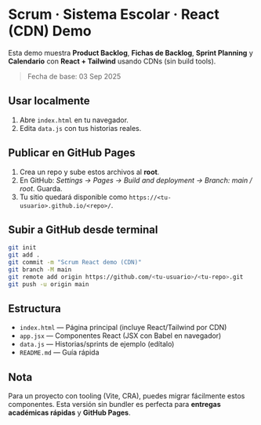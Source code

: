 # Scrum · Sistema Escolar · React (CDN) Demo

Esta demo muestra **Product Backlog**, **Fichas de Backlog**, **Sprint Planning** y **Calendario** con **React + Tailwind** usando CDNs (sin build tools).

> Fecha de base: 03 Sep 2025

## Usar localmente
1. Abre `index.html` en tu navegador.
2. Edita `data.js` con tus historias reales.

## Publicar en GitHub Pages
1. Crea un repo y sube estos archivos al **root**.
2. En GitHub: *Settings → Pages → Build and deployment → Branch: main / root*. Guarda.
3. Tu sitio quedará disponible como `https://<tu-usuario>.github.io/<repo>/`.

## Subir a GitHub desde terminal

```bash
git init
git add .
git commit -m "Scrum React demo (CDN)"
git branch -M main
git remote add origin https://github.com/<tu-usuario>/<tu-repo>.git
git push -u origin main
```

## Estructura
- `index.html` — Página principal (incluye React/Tailwind por CDN)
- `app.jsx` — Componentes React (JSX con Babel en navegador)
- `data.js` — Historias/sprints de ejemplo (edítalo)
- `README.md` — Guía rápida

## Nota
Para un proyecto con tooling (Vite, CRA), puedes migrar fácilmente estos componentes. Esta versión sin bundler es perfecta para **entregas académicas rápidas** y **GitHub Pages**.

